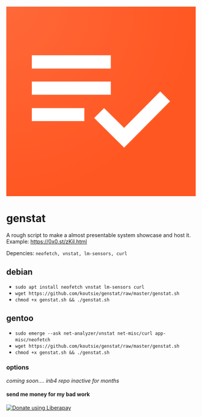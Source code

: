 <img src="https://github.com/koutsie/genstat/raw/master/Genstat.png"></br>
# genstat

A rough script to make a almost presentable system showcase and host it. </br>
Example: https://0x0.st/zKil.html

Depencies: ```neofetch, vnstat, lm-sensors, curl```</br>

## debian
- `sudo apt install neofetch vnstat lm-sensors curl`
- `wget https://github.com/koutsie/genstat/raw/master/genstat.sh`
- `chmod +x genstat.sh && ./genstat.sh`
## gentoo
- `sudo emerge --ask net-analyzer/vnstat net-misc/curl app-misc/neofetch`
- `wget https://github.com/koutsie/genstat/raw/master/genstat.sh`
- `chmod +x genstat.sh && ./genstat.sh`

### options
*coming soon.... inb4 repo inactive for months*

#### send me money for my bad work
<a href="https://liberapay.com/koutsie/donate"><img alt="Donate using Liberapay" src="https://liberapay.com/assets/widgets/donate.svg"></a>

